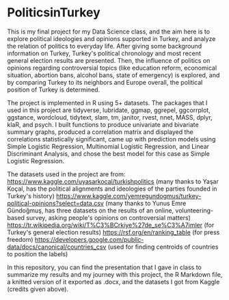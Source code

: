 # PoliticsinTurkey

This is my final project for my Data Science class, and the aim here is to explore political ideologies and opinions supported in Turkey, and analyze the relation of politics to everyday life. After giving some background information on Turkey, Turkey's political chronology and most recent general election results are presented. Then, the influence of politics on opinions regarding controversial topics (like education reform, economical situation, abortion bans, alcohol bans, state of emergency) is explored, and by comparing Turkey to its neighbors and Europe overall, the political position of Turkey is determined.

The project is implemented in R using 5+ datasets. The packages that I used in this project are tidyverse, lubridate, ggmap, ggrepel, ggcorrplot, ggstance, wordcloud, tidytext, slam, tm, janitor, rvest, nnet, MASS, dplyr, klaR, and psych. I built functions to produce univariate and bivariate summary graphs, produced a correlation matrix and displayed the correlations statistically significant, came up with prediction models using Simple Logistic Regression, Multinomial Logistic Regression, and Linear Discriminant Analysis, and chose the best model for this case as Simple Logistic Regression. 

The datasets used in the project are from:
https://www.kaggle.com/uyasarkocal/turkishpolitics (many thanks to Yaşar Koçal, has the political alignments and ideologies of the parties founded in Turkey's history)
https://www.kaggle.com/yemregundogmus/turkey-political-opinions?select=data.csv (many thanks to Yunus Emre Gündoğmuş, has three datasets on the results of an online, volunteering-based survey, asking people's opinions on controversial matters)
https://tr.wikipedia.org/wiki/T%C3%BCrkiye%27de_se%C3%A7imler (for Turkey's general election results)
https://rsf.org/en/ranking_table (for press freedom)
https://developers.google.com/public-data/docs/canonical/countries_csv (used for finding centroids of countries to position the labels)

In this repository, you can find the presentation that I gave in class to summarize my results and my journey with this project, the R Markdown file, a knitted version of it exported as .docx, and the datasets I got from Kaggle (credits given above).
